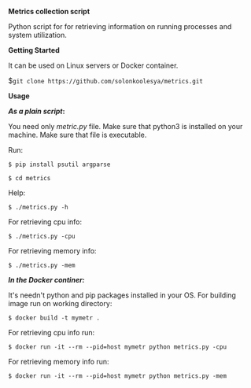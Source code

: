 **Metrics collection script**

Python script for for retrieving information on running processes and system utilization.

**Getting Started**

It can be used on Linux servers or Docker container. 

$`git clone https://github.com/solonkoolesya/metrics.git`

**Usage**

_____As a plain script_:____

You need only _metric.py_ file. Make sure that python3 is installed on your machine.
Make sure that file is executable.

Run:

`$ pip install psutil argparse` 

`$ cd metrics`

Help:

`$ ./metrics.py -h`

For retrieving cpu info:

`$ ./metrics.py -cpu`

For retrieving memory info:

`$ ./metrics.py -mem`

****_In the Docker continer:_****

It's needn't python and pip packages installed in your OS.
For building image run on working directory:

`$ docker build -t mymetr .`

For retrieving cpu info run:

`$ docker run -it --rm --pid=host mymetr python metrics.py -cpu`

For retrieving memory info run:

`$ docker run -it --rm --pid=host mymetr python metrics.py -mem`